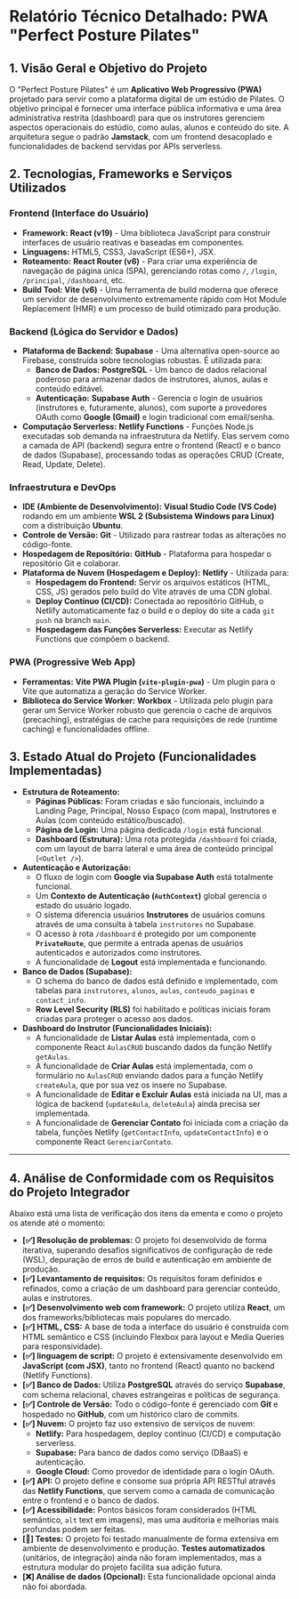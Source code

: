 

# **Relatório Técnico Detalhado: PWA "Perfect Posture Pilates"**

## **1. Visão Geral e Objetivo do Projeto**

O "Perfect Posture Pilates" é um **Aplicativo Web Progressivo (PWA)** projetado para servir como a plataforma digital de um estúdio de Pilates. O objetivo principal é fornecer uma interface pública informativa e uma área administrativa restrita (dashboard) para que os instrutores gerenciem aspectos operacionais do estúdio, como aulas, alunos e conteúdo do site. A arquitetura segue o padrão **Jamstack**, com um frontend desacoplado e funcionalidades de backend servidas por APIs serverless.

## **2. Tecnologias, Frameworks e Serviços Utilizados**

### **Frontend (Interface do Usuário)**

- **Framework:** **React (v19)** - Uma biblioteca JavaScript para construir interfaces de usuário reativas e baseadas em componentes.
- **Linguagens:** HTML5, CSS3, JavaScript (ES6+), JSX.
- **Roteamento:** **React Router (v6)** - Para criar uma experiência de navegação de página única (SPA), gerenciando rotas como `/`, `/login`, `/principal`, `/dashboard`, etc.
- **Build Tool:** **Vite (v6)** - Uma ferramenta de build moderna que oferece um servidor de desenvolvimento extremamente rápido com Hot Module Replacement (HMR) e um processo de build otimizado para produção.

### **Backend (Lógica do Servidor e Dados)**

- **Plataforma de Backend:** **Supabase** - Uma alternativa open-source ao Firebase, construída sobre tecnologias robustas. É utilizada para:
  - **Banco de Dados:** **PostgreSQL** - Um banco de dados relacional poderoso para armazenar dados de instrutores, alunos, aulas e conteúdo editável.
  - **Autenticação:** **Supabase Auth** - Gerencia o login de usuários (instrutores e, futuramente, alunos), com suporte a provedores OAuth como **Google (Gmail)** e login tradicional com email/senha.
- **Computação Serverless:** **Netlify Functions** - Funções Node.js executadas sob demanda na infraestrutura da Netlify. Elas servem como a camada de API (backend) segura entre o frontend (React) e o banco de dados (Supabase), processando todas as operações CRUD (Create, Read, Update, Delete).

### **Infraestrutura e DevOps**

- **IDE (Ambiente de Desenvolvimento):** **Visual Studio Code (VS Code)** rodando em um ambiente **WSL 2 (Subsistema Windows para Linux)** com a distribuição **Ubuntu**.
- **Controle de Versão:** **Git** - Utilizado para rastrear todas as alterações no código-fonte.
- **Hospedagem de Repositório:** **GitHub** - Plataforma para hospedar o repositório Git e colaborar.
- **Plataforma de Nuvem (Hospedagem e Deploy):** **Netlify** - Utilizada para:
  - **Hospedagem do Frontend:** Servir os arquivos estáticos (HTML, CSS, JS) gerados pelo build do Vite através de uma CDN global.
  - **Deploy Contínuo (CI/CD):** Conectada ao repositório GitHub, o Netlify automaticamente faz o build e o deploy do site a cada `git push` na branch `main`.
  - **Hospedagem das Funções Serverless:** Executar as Netlify Functions que compõem o backend.

### **PWA (Progressive Web App)**

- **Ferramentas:** **Vite PWA Plugin (`vite-plugin-pwa`)** - Um plugin para o Vite que automatiza a geração do Service Worker.
- **Biblioteca do Service Worker:** **Workbox** - Utilizada pelo plugin para gerar um Service Worker robusto que gerencia o cache de arquivos (precaching), estratégias de cache para requisições de rede (runtime caching) e funcionalidades offline.

## **3. Estado Atual do Projeto (Funcionalidades Implementadas)**

-   **Estrutura de Roteamento:**
    -   **Páginas Públicas:** Foram criadas e são funcionais, incluindo a Landing Page, Principal, Nosso Espaço (com mapa), Instrutores e Aulas (com conteúdo estático/buscado).
    -   **Página de Login:** Uma página dedicada `/login` está funcional.
    -   **Dashboard (Estrutura):** Uma rota protegida `/dashboard` foi criada, com um layout de barra lateral e uma área de conteúdo principal (`<Outlet />`).
-   **Autenticação e Autorização:**
    -   O fluxo de login com **Google via Supabase Auth** está totalmente funcional.
    -   Um **Contexto de Autenticação (`AuthContext`)** global gerencia o estado do usuário logado.
    -   O sistema diferencia usuários **Instrutores** de usuários comuns através de uma consulta à tabela `instrutores` no Supabase.
    -   O acesso à rota `/dashboard` é protegido por um componente **`PrivateRoute`**, que permite a entrada apenas de usuários autenticados e autorizados como instrutores.
    -   A funcionalidade de **Logout** está implementada e funcionando.
-   **Banco de Dados (Supabase):**
    -   O schema do banco de dados está definido e implementado, com tabelas para `instrutores`, `alunos`, `aulas`, `conteudo_paginas` e `contact_info`.
    -   **Row Level Security (RLS)** foi habilitado e políticas iniciais foram criadas para proteger o acesso aos dados.
-   **Dashboard do Instrutor (Funcionalidades Iniciais):**
    -   A funcionalidade de **Listar Aulas** está implementada, com o componente React `AulasCRUD` buscando dados da função Netlify `getAulas`.
    -   A funcionalidade de **Criar Aulas** está implementada, com o formulário no `AulasCRUD` enviando dados para a função Netlify `createAula`, que por sua vez os insere no Supabase.
    -   A funcionalidade de **Editar e Excluir Aulas** está iniciada na UI, mas a lógica de backend (`updateAula`, `deleteAula`) ainda precisa ser implementada.
    -   A funcionalidade de **Gerenciar Contato** foi iniciada com a criação da tabela, funções Netlify (`getContactInfo`, `updateContactInfo`) e o componente React `GerenciarContato`.

---

## **4. Análise de Conformidade com os Requisitos do Projeto Integrador**

Abaixo está uma lista de verificação dos itens da ementa e como o projeto os atende até o momento:

-   **[✅] Resolução de problemas:** O projeto foi desenvolvido de forma iterativa, superando desafios significativos de configuração de rede (WSL), depuração de erros de build e autenticação em ambiente de produção.
-   **[✅] Levantamento de requisitos:** Os requisitos foram definidos e refinados, como a criação de um dashboard para gerenciar conteúdo, aulas e instrutores.
-   **[✅] Desenvolvimento web com framework:** O projeto utiliza **React**, um dos frameworks/bibliotecas mais populares do mercado.
-   **[✅] HTML, CSS:** A base de toda a interface do usuário é construída com HTML semântico e CSS (incluindo Flexbox para layout e Media Queries para responsividade).
-   **[✅] linguagem de script:** O projeto é extensivamente desenvolvido em **JavaScript (com JSX)**, tanto no frontend (React) quanto no backend (Netlify Functions).
-   **[✅] Banco de Dados:** Utiliza **PostgreSQL** através do serviço **Supabase**, com schema relacional, chaves estrangeiras e políticas de segurança.
-   **[✅] Controle de Versão:** Todo o código-fonte é gerenciado com **Git** e hospedado no **GitHub**, com um histórico claro de commits.
-   **[✅] Nuvem:** O projeto faz uso extensivo de serviços de nuvem:
    -   **Netlify:** Para hospedagem, deploy contínuo (CI/CD) e computação serverless.
    -   **Supabase:** Para banco de dados como serviço (DBaaS) e autenticação.
    -   **Google Cloud:** Como provedor de identidade para o login OAuth.
-   **[✅] API:** O projeto define e consome sua própria API RESTful através das **Netlify Functions**, que servem como a camada de comunicação entre o frontend e o banco de dados.
-   **[✅] Acessibilidade:** Pontos básicos foram considerados (HTML semântico, `alt` text em imagens), mas uma auditoria e melhorias mais profundas podem ser feitas.
-   **[🔄] Testes:** O projeto foi testado manualmente de forma extensiva em ambiente de desenvolvimento e produção. **Testes automatizados** (unitários, de integração) ainda não foram implementados, mas a estrutura modular do projeto facilita sua adição futura.
-   **[❌] Análise de dados (Opcional):** Esta funcionalidade opcional ainda não foi abordada.

